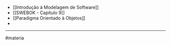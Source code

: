 - [[Introdução à Modelagem de Software]]
- [[SWEBOK - Capítulo 9]]
- [[Paradigma Orientado à Objetos]]
- 

---
#materia
